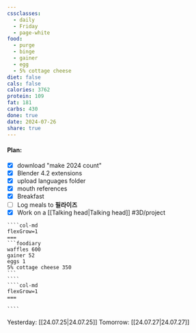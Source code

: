 ```yaml
---
cssclasses:
  - daily
  - Friday
  - page-white
food:
  - purge
  - binge
  - gainer
  - egg
  - 5% cottage cheese
diet: false
cals: false
calories: 3762
protein: 109
fat: 181
carbs: 430
done: true
date: 2024-07-26
share: true
---
```

#### Plan:
- [x] download "make 2024 count"
- [x] Blender 4.2 extensions
- [x] upload languages folder
- [x] mouth references
- [x] Breakfast
- [ ] Log meals to **필라이즈**
- [x] Work on a [[Talking head|Talking head]] #3D/project
`````col
````col-md
flexGrow=1
===
```foodiary 
waffles 600
gainer 52
eggs 1
5% cottage cheese 350
```
````
````col-md
flexGrow=1
===

````
`````
Yesterday: [[24.07.25|24.07.25]]
Tomorrow: [[24.07.27|24.07.27]]